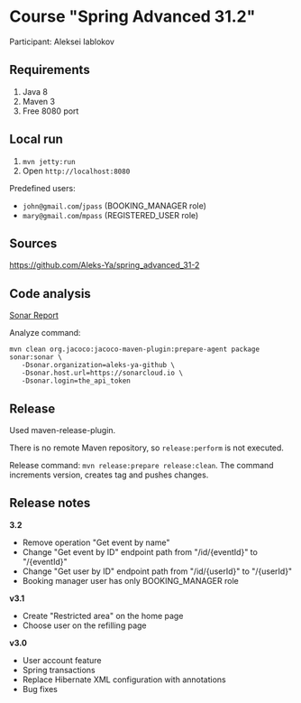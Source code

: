 # Course "Spring Advanced 31.2"
Participant: Aleksei Iablokov

## Requirements
1) Java 8
2) Maven 3
3) Free 8080 port

## Local run
1) `mvn jetty:run`
2) Open `http://localhost:8080`

Predefined users:
  - `john@gmail.com`/`jpass` (BOOKING_MANAGER role)
  - `mary@gmail.com`/`mpass` (REGISTERED_USER role)

## Sources
https://github.com/Aleks-Ya/spring_advanced_31-2

## Code analysis
[Sonar Report](https://sonarcloud.io/dashboard?id=com.epam%3Aspring-advanced-course)

Analyze command:
```
mvn clean org.jacoco:jacoco-maven-plugin:prepare-agent package sonar:sonar \
   -Dsonar.organization=aleks-ya-github \
   -Dsonar.host.url=https://sonarcloud.io \
   -Dsonar.login=the_api_token
```

## Release
Used maven-release-plugin.

There is no remote Maven repository, so `release:perform` is not executed.

Release command: `mvn release:prepare release:clean`. The command increments version, creates tag and pushes changes.

## Release notes
**3.2**
- Remove operation "Get event by name"
- Change "Get event by ID" endpoint path from "/id/{eventId}" to "/{eventId}"
- Change "Get user by ID" endpoint path from "/id/{userId}" to "/{userId}"
- Booking manager user has only BOOKING_MANAGER role

**v3.1**
- Create "Restricted area" on the home page
- Choose user on the refilling page 

**v3.0**
- User account feature
- Spring transactions
- Replace Hibernate XML configuration with annotations 
- Bug fixes
